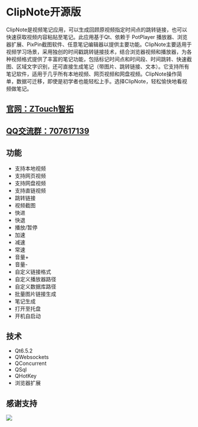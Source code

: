 # ClipNote开源版
ClipNote是视频笔记应用，可以生成回顾原视频指定时间点的跳转链接，也可以快速获取视频内容粘贴至笔记。此应用基于Qt、依赖于 PotPlayer 播放器、浏览器扩展、PixPin截图软件、任意笔记编辑器以提供主要功能。ClipNote主要适用于视频学习场景，采用独创的时间戳跳转链接技术，结合浏览器视频和播放器，为各种视频格式提供了丰富的笔记功能，包括标记时间点和时间段、时间跳转、快速截图、区域文字识别，还可直接生成笔记（带图片、跳转链接、文本）。它支持所有笔记软件，适用于几乎所有本地视频、网页视频和网盘视频。ClipNote操作简单，数据可迁移，即使是初学者也能轻松上手。选择ClipNote，轻松愉快地看视频做笔记。
## [官网：ZTouch智拓](https://ztough.cn) 
## [QQ交流群：707617139](https://qm.qq.com/cgi-bin/qm/qr?k=Bvs2uQxc0rCDzn0Wklaw76wfUdxO1dV2&jump_from=webapi&authKey=vTkp0Nojj6owKfLwmPCRWSc2qdkUzP5FLmhU9SIdkSoR8pp4i/PinyGmh5rxfO8m)
## 功能
- 支持本地视频
- 支持网页视频
- 支持网盘视频
- 支持直链视频
- 跳转链接
- 视频截图
- 快进
- 快退
- 播放/暂停
- 加速
- 减速
- 常速
- 音量+
- 音量-
- 自定义链接格式
- 自定义播放器路径
- 自定义数据库路径
- 批量图片链接生成
- 笔记生成
- 打开至托盘
- 开机自启动
## 技术
- Qt6.5.2
- QWebsockets
- QConcurrent
- QSql
- QHotKey
- 浏览器扩展
## 感谢支持
![](https://ztough-1308253351.cos.ap-nanjing.myqcloud.com//wx.png)